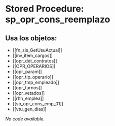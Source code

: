 # Stored Procedure: sp_opr_cons_reemplazo

## Usa los objetos:
- [[fn_sis_GetUsuActual]]
- [[inv_item_cargos]]
- [[opr_det_contratos]]
- [[OPR_OPERARIOS]]
- [[opr_param]]
- [[opr_tip_operario]]
- [[opr_tmp_empleado]]
- [[opr_turnos]]
- [[opr_vetados]]
- [[rhh_emplea]]
- [[sp_opr_cons_emp_01]]
- [[vtu_gen_dias]]

*No code available.*
